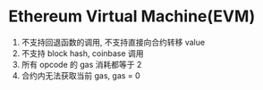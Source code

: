 # Ethereum Virtual Machine(EVM)

1. 不支持回退函数的调用, 不支持直接向合约转移 value
2. 不支持 block hash, coinbase 调用
3. 所有 opcode 的 gas 消耗都等于 2 
4. 合约内无法获取当前 gas, gas = 0
